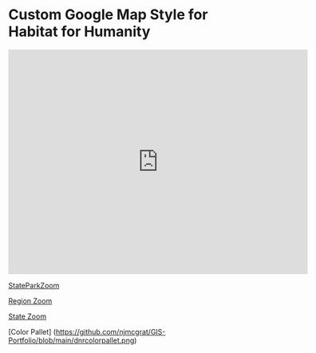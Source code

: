 # Custom Google Map Style for Habitat for Humanity

<iframe width="600" height="450" style="border:0" loading="lazy" allowfullscreen
src="https://www.google.com/maps/embed/v1/search?q=Habitat%20for%20Humanity%20ReStore&key=AIzaSyDPfHpWqKkKBKArvmkcuCH0LzvFkZRbf9g"></iframe>

[StateParkZoom](https://github.com/njmcgrat/GIS-Portfolio/blob/main/MilleLacsKathioSP.png)

[Region Zoom](https://github.com/njmcgrat/GIS-Portfolio/blob/main/MilleLacs.png)

[State Zoom](https://github.com/njmcgrat/GIS-Portfolio/blob/main/MN.png)

[Color Pallet] (https://github.com/njmcgrat/GIS-Portfolio/blob/main/dnrcolorpallet.png)
